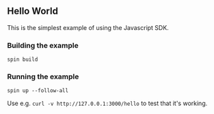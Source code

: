 ## Hello World 

This is the simplest example of using the Javascript SDK.

### Building the example

```console
spin build
```

### Running the example

```console
spin up --follow-all
```

Use e.g. `curl -v http://127.0.0.1:3000/hello` to test that it's working.
